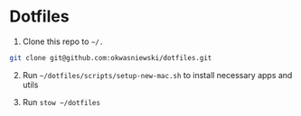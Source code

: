 # Dotfiles

1. Clone this repo to `~/.`

```sh
git clone git@github.com:okwasniewski/dotfiles.git
```

2. Run `~/dotfiles/scripts/setup-new-mac.sh` to install necessary apps and utils

3. Run `stow ~/dotfiles`

